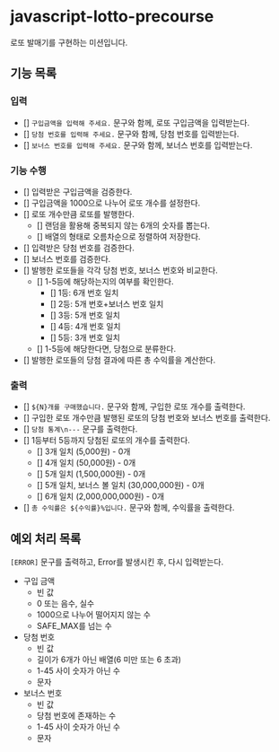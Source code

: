 # javascript-lotto-precourse

로또 발매기를 구현하는 미션입니다.

## 기능 목록

### 입력

- [] `구입금액을 입력해 주세요.` 문구와 함께, 로또 구입금액을 입력받는다.
- [] `당첨 번호를 입력해 주세요.` 문구와 함께, 당첨 번호를 입력받는다.
- [] `보너스 번호를 입력해 주세요.` 문구와 함께, 보너스 번호를 입력받는다.

### 기능 수행

- [] 입력받은 구입금액을 검증한다.
- [] 구입금액을 1000으로 나누어 로또 개수를 설정한다.
- [] 로또 개수만큼 로또를 발행한다.
  - [] 랜덤을 활용해 중복되지 않는 6개의 숫자를 뽑는다.
  - [] 배열의 형태로 오름차순으로 정렬하여 저장한다.
- [] 입력받은 당첨 번호를 검증한다.
- [] 보너스 번호를 검증한다.
- [] 발행한 로또들을 각각 당첨 번호, 보너스 번호와 비교한다.
  - [] 1-5등에 해당하는지의 여부를 확인한다.
    - [] 1등: 6개 번호 일치
    - [] 2등: 5개 번호+보너스 번호 일치
    - [] 3등: 5개 번호 일치
    - [] 4등: 4개 번호 일치
    - [] 5등: 3개 번호 일치
  - [] 1-5등에 해당한다면, 당첨으로 분류한다.
- [] 발행한 로또들의 당첨 결과에 따른 총 수익률을 계산한다.

### 출력

- [] `${N}개를 구매했습니다.` 문구와 함께, 구입한 로또 개수를 출력한다.
- [] 구입한 로또 개수만큼 발행된 로또의 당첨 번호와 보너스 번호를 출력한다.
- [] `당첨 통계\n---` 문구를 출력한다.
- [] 1등부터 5등까지 당첨된 로또의 개수를 출력한다.
  - [] 3개 일치 (5,000원) - 0개
  - [] 4개 일치 (50,000원) - 0개
  - [] 5개 일치 (1,500,000원) - 0개
  - [] 5개 일치, 보너스 볼 일치 (30,000,000원) - 0개
  - [] 6개 일치 (2,000,000,000원) - 0개
- [] `총 수익률은 ${수익률}%입니다.` 문구와 함께, 수익률을 출력한다.

## 예외 처리 목록

`[ERROR]` 문구를 출력하고, Error를 발생시킨 후, 다시 입력받는다.

- 구입 금액
  - 빈 값
  - 0 또는 음수, 실수
  - 1000으로 나누어 떨어지지 않는 수
  - SAFE_MAX를 넘는 수
- 당첨 번호
  - 빈 값
  - 길이가 6개가 아닌 배열(6 미만 또는 6 초과)
  - 1-45 사이 숫자가 아닌 수
  - 문자
- 보너스 번호
  - 빈 값
  - 당첨 번호에 존재하는 수
  - 1-45 사이 숫자가 아닌 수
  - 문자
